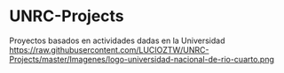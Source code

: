 # UNRC-Projects
Proyectos basados en actividades dadas en la Universidad
 https://raw.githubusercontent.com/LUCIOZTW/UNRC-Projects/master/Imagenes/logo-universidad-nacional-de-rio-cuarto.png
